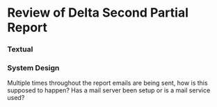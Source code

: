 # Review of Delta Second Partial Report

### Textual

### System Design

Multiple times throughout the report emails are being sent, how is this supposed to happen? Has a mail server been setup or is a mail service used?